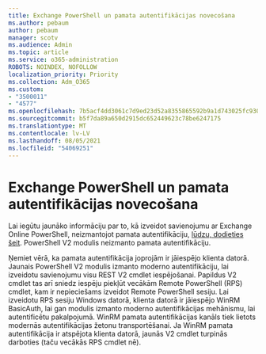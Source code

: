```yaml
---
title: Exchange PowerShell un pamata autentifikācijas novecošana
ms.author: pebaum
author: pebaum
manager: scotv
ms.audience: Admin
ms.topic: article
ms.service: o365-administration
ROBOTS: NOINDEX, NOFOLLOW
localization_priority: Priority
ms.collection: Adm_O365
ms.custom:
- "3500011"
- "4577"
ms.openlocfilehash: 7b5acf4dd3061c7d9ed23d52a8355865592b9a1d743025fc9300dcda5a18831a
ms.sourcegitcommit: b5f7da89a650d2915dc652449623c78be6247175
ms.translationtype: MT
ms.contentlocale: lv-LV
ms.lasthandoff: 08/05/2021
ms.locfileid: "54069251"
---
```

# <a name="exchange-powershell-and-basic-authentication-deprecation"></a>Exchange PowerShell un pamata autentifikācijas novecošana

Lai iegūtu jaunāko informāciju par to, kā izveidot savienojumu ar Exchange Online PowerShell, neizmantojot pamata autentifikāciju, [lūdzu, dodieties šeit](https://aka.ms/exops-docs). PowerShell V2 modulis neizmanto pamata autentifikāciju.

Ņemiet vērā, ka pamata autentifikācija joprojām ir jāiespējo klienta datorā.
Jaunais PowerShell V2 modulis izmanto moderno autentifikāciju, lai izveidotu savienojumu visu REST V2 cmdlet iespējošanai. Papildus V2 cmdlet tas arī sniedz iespēju piekļūt vecākām Remote PowerShell (RPS) cmdlet, kam ir nepieciešams izveidot Remote PowerShell sesiju. Lai izveidotu RPS sesiju Windows datorā, klienta datorā ir jāiespējo WinRM BasicAuth, lai gan modulis izmanto moderno autentifikācijas mehānismu, lai autentificētu pakalpojumā. WinRM pamata autentifikācijas kanāls tiek lietots modernās autentifikācijas žetonu transportēšanai. Ja WinRM pamata autentifikācija ir atspējota klienta datorā, jaunās V2 cmdlet turpinās darboties (taču vecākās RPS cmdlet nē).
